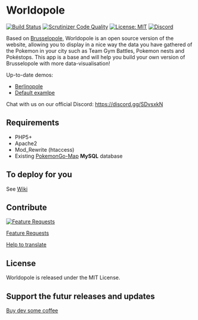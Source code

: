 # Worldopole

[![Build Status](https://scrutinizer-ci.com/g/brusselopole/Worldopole/badges/build.png?b=master)](https://scrutinizer-ci.com/g/brusselopole/Worldopole/build-status/master) [![Scrutinizer Code Quality](https://scrutinizer-ci.com/g/brusselopole/Worldopole/badges/quality-score.png?b=master)](https://scrutinizer-ci.com/g/brusselopole/Worldopole/?branch=master) [![License: MIT](https://img.shields.io/badge/License-MIT-blue.svg)](https://opensource.org/licenses/MIT) [![Discord](https://discordapp.com/api/guilds/221110649562988544/widget.png)](https://discord.gg/SDvsxkN)

Based on [Brusselopole](http://www.brusselopole.be), Worldopole is an open source version of the website, allowing you to display in a nice way the data you have gathered of the Pokemon in your city such as Team Gym Battles, Pokemon nests and Pokéstops. This app is a base and will help you build your own version of Brusselopole with more data-visualisation! 

Up-to-date demos:
- [Berlinopole](https://obihoernchen.net/pokemon/)
- [Default examlpe](http://pokemon.32k.ch/)

Chat with us on our official Discord: https://discord.gg/SDvsxkN

## Requirements
- PHP5+
- Apache2
- Mod_Rewrite (htaccess)
- Existing [PokemonGo-Map](https://github.com/PokemonGoMap/PokemonGo-Map) **MySQL** database

## To deploy for you
See [Wiki](https://github.com/brusselopole/Worldopole/wiki)

## Contribute 
[![Feature Requests](http://feathub.com/brusselopole/Worldopole?format=svg)](http://feathub.com/brusselopole/Worldopole)

[Feature Requests](http://feathub.com/brusselopole/Worldopole)

[Help to translate](https://github.com/brusselopole/Worldopole/wiki/Help-to-translate)

## License
Worldopole is released under the MIT License.

## Support the futur releases and updates
[Buy dev some coffee]( https://ko-fi.com/A850A1T)
